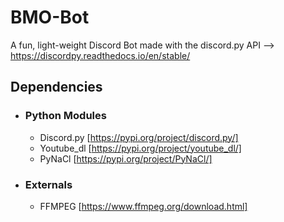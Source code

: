 # BMO-Bot
A fun, light-weight Discord Bot made with the discord.py API --> https://discordpy.readthedocs.io/en/stable/

## Dependencies
* ### Python Modules
  - Discord.py [https://pypi.org/project/discord.py/]
  - Youtube_dl [https://pypi.org/project/youtube_dl/]
  - PyNaCl [https://pypi.org/project/PyNaCl/]

* ### Externals
  - FFMPEG [https://www.ffmpeg.org/download.html]
